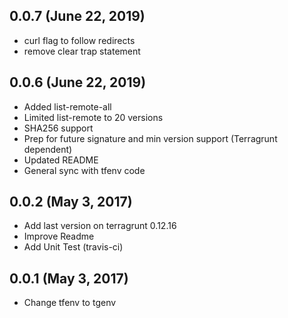 ## 0.0.7 (June 22, 2019)

 * curl flag to follow redirects
 * remove clear trap statement

## 0.0.6 (June 22, 2019)

 * Added list-remote-all
 * Limited list-remote to 20 versions
 * SHA256 support
 * Prep for future signature and min version support (Terragrunt dependent)
 * Updated README
 * General sync with tfenv code

## 0.0.2 (May 3, 2017)

 * Add last version on terragrunt 0.12.16
 * Improve Readme
 * Add Unit Test (travis-ci)

## 0.0.1 (May 3, 2017)

 * Change tfenv to tgenv
